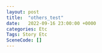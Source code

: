 ```yaml
---
layout: post
title:  "others_test"
date:   2022-09-16 23:00:00 +0000
categories: Etc
Tags: Story Etc
SceneCode: []
---
```


